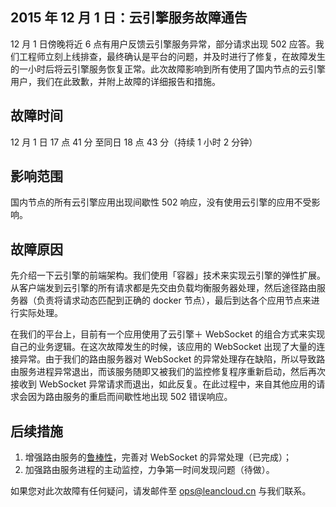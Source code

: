 ## 2015 年 12 月 1 日：云引擎服务故障通告

12 月 1 日傍晚将近 6 点有用户反馈云引擎服务异常，部分请求出现 502 应答。我们工程师立刻上线排查，最终确认是平台的问题，并及时进行了修复，在故障发生的一小时后将云引擎服务恢复正常。此次故障影响到所有使用了国内节点的云引擎用户，我们在此致歉，并附上故障的详细报告和措施。

## 故障时间
12 月 1 日 17 点 41 分 至同日 18 点 43 分（持续 1 小时 2 分钟）

## 影响范围

国内节点的所有云引擎应用出现间歇性 502 响应，没有使用云引擎的应用不受影响。

## 故障原因

先介绍一下云引擎的前端架构。我们使用「容器」技术来实现云引擎的弹性扩展。从客户端发到云引擎的所有请求都是先交由负载均衡服务器处理，然后途径路由服务器（负责将请求动态匹配到正确的 docker 节点），最后到达各个应用节点来进行实际处理。

在我们的平台上，目前有一个应用使用了云引擎＋ WebSocket 的组合方式来实现自己的业务逻辑。在这次故障发生的时候，该应用的 WebSocket 出现了大量的连接异常。由于我们的路由服务器对 WebSocket 的异常处理存在缺陷，所以导致路由服务进程异常退出，而该服务随即又被我们的监控修复程序重新启动，然后再次接收到 WebSocket 异常请求而退出，如此反复。在此过程中，来自其他应用的请求会因为路由服务的重启而间歇性地出现 502 错误响应。

## 后续措施

1. 增强路由服务的[鲁棒性](http://baike.baidu.com/view/45520.htm)，完善对 WebSocket 的异常处理（已完成）；
2. 加强路由服务进程的主动监控，力争第一时间发现问题（待做）。

如果您对此次故障有任何疑问，请发邮件至 <ops@leancloud.cn> 与我们联系。
